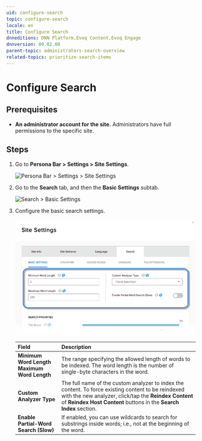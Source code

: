 ```yaml
---
uid: configure-search
topic: configure-search
locale: en
title: Configure Search
dnneditions: DNN Platform,Evoq Content,Evoq Engage
dnnversion: 09.02.00
parent-topic: administrators-search-overview
related-topics: prioritize-search-items
---
```


# Configure Search

## Prerequisites

*   **An administrator account for the site.** Administrators have full permissions to the specific site.

## Steps

1.  Go to **Persona Bar \> Settings \> Site Settings**.
    
    ![Persona Bar > Settings > Site Settings](/images/scr-pbar-host-Settings-E91.png)
    
2.  Go to the **Search** tab, and then the **Basic Settings** subtab.
    
    ![Search > Basic Settings](/images/scr-pbtabs-host-Settings-SiteSettings-Search-BasicSettings-E90.png)
    
3.  Configure the basic search settings.
    
      
    
    ![](/images/scr-SiteSettings-Search-BasicSettings-config-E90.png)
    
      
    
    |**Field**|**Description**|
    |---|---|
    |<strong>Minimum Word Length<br />Maximum Word Length</strong>|The range specifying the allowed length of words to be indexed. The word length is the number of single-byte characters in the word.|
    |<strong>Custom Analyzer Type</strong>|The full name of the custom analyzer to index the content. To force existing content to be reindexed with the new analyzer, click/tap the <strong>Reindex Content</strong> of <strong>Reindex Host Content</strong> buttons in the <strong>Search Index</strong> section.|
    |<strong>Enable Partial-Word Search (Slow)</strong>|If enabled, you can use wildcards to search for substrings inside words; i.e., not at the beginning of the word.|
